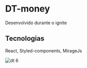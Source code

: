 # DT-money
Desenvolvido durante o ignite
## Tecnologias
React, Styled-components, MirageJs


![dt 6](https://user-images.githubusercontent.com/54228659/221974039-cfaeb9a8-ea97-403b-a5dd-e779832badfa.png)

